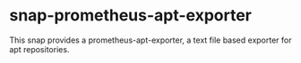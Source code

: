 # snap-prometheus-apt-exporter
This snap provides a prometheus-apt-exporter, a text file based exporter for apt repositories.
